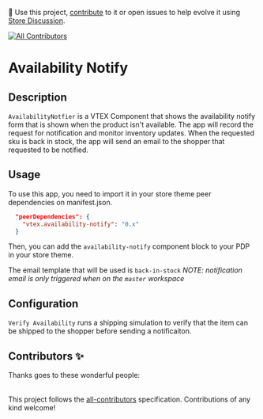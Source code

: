 📢 Use this project, [contribute](https://github.com/vtex-apps/reviews-and-ratings) to it or open issues to help evolve it using [Store Discussion](https://github.com/vtex-apps/store-discussion).

<!-- ALL-CONTRIBUTORS-BADGE:START - Do not remove or modify this section -->

[![All Contributors](https://img.shields.io/badge/all_contributors-2-orange.svg?style=flat-square)](#contributors-)

<!-- ALL-CONTRIBUTORS-BADGE:END -->

# Availability Notify

## Description

`AvailabilityNotfier` is a VTEX Component that shows the availability notify form that is shown when the product isn't available.
The app will record the request for notification and monitor inventory updates.  When the requested sku is back in stock, the app
will send an email to the shopper that requested to be notified.

## Usage

To use this app, you need to import it in your store theme peer dependencies on manifest.json.
```json
  "peerDependencies": {
    "vtex.availability-notify": "0.x"
  }
```
Then, you can add the `availability-notify` component block to your PDP in your store theme.

The email template that will be used is `back-in-stock`
*NOTE: notification email is only triggered when on the `master` workspace*

## Configuration

`Verify Availability` runs a shipping simulation to verify that the item can be shipped to the shopper before sending a notificaiton.

<!-- DOCS-IGNORE:start -->

## Contributors ✨

Thanks goes to these wonderful people:

<!-- ALL-CONTRIBUTORS-LIST:START - Do not remove or modify this section -->
<!-- prettier-ignore-start -->
<!-- markdownlint-disable -->
<table>
  <tr>
  </tr>
</table>

<!-- markdownlint-enable -->
<!-- prettier-ignore-end -->

<!-- ALL-CONTRIBUTORS-LIST:END -->

This project follows the [all-contributors](https://github.com/all-contributors/all-contributors) specification. Contributions of any kind welcome!

<!-- DOCS-IGNORE:end -->
